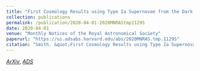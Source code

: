 ```yaml
---
title: "First Cosmology Results using Type Ia Supernovae from the Dark Energy Survey: The Effect of Host Galaxy Properties on Supernova Luminosity"
collection: publications
permalink: /publication/2020-04-01-2020MNRAStmp1129S
date: 2020-04-01
venue: "Monthly Notices of the Royal Astronomical Society"
paperurl: "https://ui.adsabs.harvard.edu/abs/2020MNRAS.tmp.1129S"
citation: "Smith. &quot;First Cosmology Results using Type Ia Supernovae from the Dark Energy Survey: The Effect of Host Galaxy Properties on Supernova Luminosity.&quot; <i>Monthly Notices of the Royal Astronomical Society</i>, :, Apr 2020"
---
```


[*ArXiv*](https://arxiv.org/abs/2001.11294), [*ADS*](https://ui.adsabs.harvard.edu/abs/2020MNRAS.tmp.1129S)

